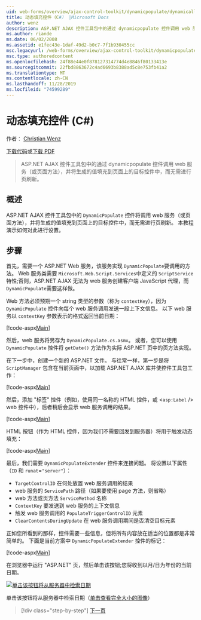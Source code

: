 ```yaml
---
uid: web-forms/overview/ajax-control-toolkit/dynamicpopulate/dynamically-populating-a-control-cs
title: 动态填充控件（C#） |Microsoft Docs
author: wenz
description: ASP.NET AJAX 控件工具包中的通过 dynamicpopulate 控件调用 web 服务（或页面方法），并将生成的值填充到 t 。
ms.author: riande
ms.date: 06/02/2008
ms.assetid: e1fec43e-1daf-49d2-b0c7-7f1b930455cc
msc.legacyurl: /web-forms/overview/ajax-control-toolkit/dynamicpopulate/dynamically-populating-a-control-cs
msc.type: authoredcontent
ms.openlocfilehash: 24f88e44e0f878127314774d4e8846f80133413e
ms.sourcegitcommit: 22fbd8863672c4ad6693b8388ad5c8e753fb41a2
ms.translationtype: MT
ms.contentlocale: zh-CN
ms.lasthandoff: 11/28/2019
ms.locfileid: "74599289"
---
```

# <a name="dynamically-populating-a-control-c"></a>动态填充控件 (C#)

作者： [Christian Wenz](https://github.com/wenz)

[下载代码](https://download.microsoft.com/download/d/8/f/d8f2f6f9-1b7c-46ad-9252-e1fc81bdea3e/dynamicpopulate0.cs.zip)或[下载 PDF](https://download.microsoft.com/download/b/6/a/b6ae89ee-df69-4c87-9bfb-ad1eb2b23373/dynamicpopulate0CS.pdf)

> ASP.NET AJAX 控件工具包中的通过 dynamicpopulate 控件调用 web 服务（或页面方法），并将生成的值填充到页面上的目标控件中，而无需进行页刷新。

## <a name="overview"></a>概述

ASP.NET AJAX 控件工具包中的 `DynamicPopulate` 控件将调用 web 服务（或页面方法），并将生成的值填充到页面上的目标控件中，而无需进行页刷新。 本教程演示如何对此进行设置。

## <a name="steps"></a>步骤

首先，需要一个 ASP.NET Web 服务，该服务实现 `DynamicPopulate`要调用的方法。 Web 服务类需要 `Microsoft.Web.Script.Services`中定义的 `ScriptService` 特性;否则，ASP.NET AJAX 无法为 web 服务创建客户端 JavaScript 代理，而 `DynamicPopulate`需要这样做。

Web 方法必须预期一个 string 类型的参数（称为 `contextKey`），因为 `DynamicPopulate` 控件向每个 web 服务调用发送一段上下文信息。 以下 web 服务以 `contextKey` 参数表示的格式返回当前日期：

[!code-aspx[Main](dynamically-populating-a-control-cs/samples/sample1.aspx)]

然后，web 服务将另存为 `DynamicPopulate.cs.asmx`。 或者，您可以使用 `DynamicPopulate` 控件将 `getDate()` 方法作为实际 ASP.NET 页中的页方法实现。

在下一步中，创建一个新的 ASP.NET 文件。 与往常一样，第一步是将 `ScriptManager` 包含在当前页面中，以加载 ASP.NET AJAX 库并使控件工具包工作：

[!code-aspx[Main](dynamically-populating-a-control-cs/samples/sample2.aspx)]

然后，添加 "标签" 控件（例如，使用同一名称的 HTML 控件，或 &lt;`asp:Label` /&gt; web 控件中），后者稍后会显示 web 服务调用的结果。

[!code-aspx[Main](dynamically-populating-a-control-cs/samples/sample3.aspx)]

HTML 按钮（作为 HTML 控件，因为我们不需要回发到服务器）将用于触发动态填充：

[!code-aspx[Main](dynamically-populating-a-control-cs/samples/sample4.aspx)]

最后，我们需要 `DynamicPopulateExtender` 控件来连接问题。 将设置以下属性（`ID` 和 `runat`=`"server"`）：

- `TargetControlID` 在何处放置 web 服务调用的结果
- web 服务的 `ServicePath` 路径（如果要使用 page 方法，则省略）
- web 方法或页方法 `ServiceMethod` 名称
- `ContextKey` 要发送到 web 服务的上下文信息
- 触发 web 服务调用的 `PopulateTriggerControlID` 元素
- `ClearContentsDuringUpdate` 在 web 服务调用期间是否清空目标元素

正如您所看到的那样，控件需要一些信息，但将所有内容放在适当的位置都是非常简单的。 下面是当前方案中 `DynamicPopulateExtender` 控件的标记：

[!code-aspx[Main](dynamically-populating-a-control-cs/samples/sample5.aspx)]

在浏览器中运行 "ASP.NET" 页，然后单击该按钮;您将收到以月/日为年份的当前日期。

[![单击该按钮将从服务器中检索日期](dynamically-populating-a-control-cs/_static/image2.png)](dynamically-populating-a-control-cs/_static/image1.png)

单击该按钮将从服务器中检索日期（[单击查看完全大小的图像](dynamically-populating-a-control-cs/_static/image3.png)）

> [!div class="step-by-step"]
> [下一页](dynamically-populating-a-control-using-javascript-code-cs.md)
